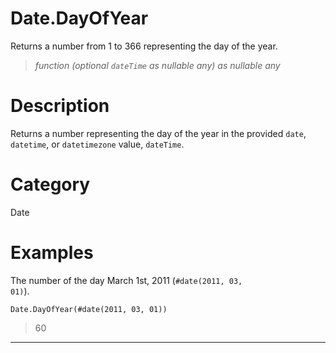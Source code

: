 ﻿# Date.DayOfYear
Returns a number from 1 to 366 representing the day of the year.
> _function (optional <code>dateTime</code> as nullable any) as nullable any_
# Description 
Returns a number representing the day of the year in the provided <code>date</code>, <code>datetime</code>, or <code>datetimezone</code> value, <code>dateTime</code>.
# Category 
Date
# Examples 
The number of the day March 1st, 2011 (<code>#date(2011, 03, 01)</code>).
```
Date.DayOfYear(#date(2011, 03, 01))
```
> 60
***
